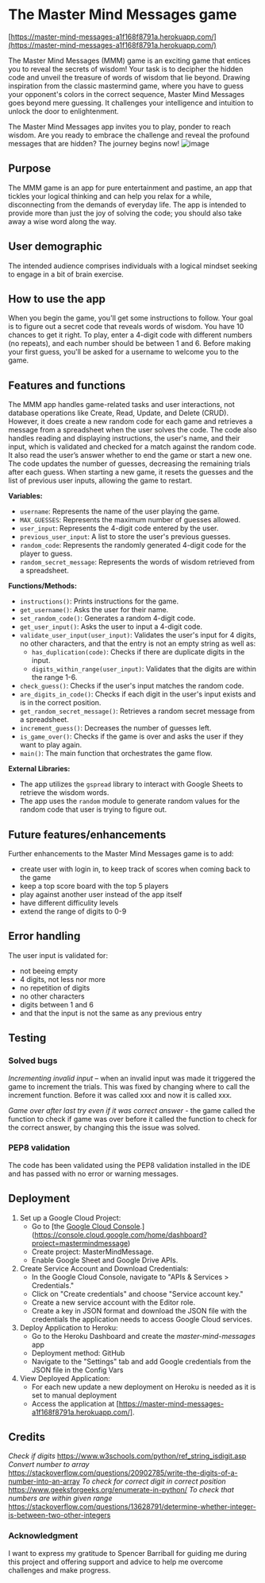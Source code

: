 
# The Master Mind Messages game
[https://master-mind-messages-a1f168f8791a.herokuapp.com/](https://master-mind-messages-a1f168f8791a.herokuapp.com/)

The Master Mind Messages (MMM) game is an exciting game that entices you to reveal the secrets of wisdom! Your task is to decipher the hidden code and unveil the treasure of words of wisdom that lie beyond. Drawing inspiration from the classic mastermind game, where you have to guess your opponent's colors in the correct sequence, Master Mind Messages goes beyond mere guessing. It challenges your intelligence and intuition to unlock the door to enlightenment.

The Master Mind Messages app invites you to play, ponder to reach wisdom. Are you ready to embrace the challenge and reveal the profound messages that are hidden? The journey begins now!
![image](https://github.com/CharlottaG/Secret-message-mastermind/assets/138576943/f377821e-03b2-4548-aabd-6df7c1c8cfab)

## Purpose 
The MMM game is an app for pure entertainment and pastime, an app that tickles your logical thinking and can help you relax for a while, disconnecting from the demands of everyday life. The app is intended to provide more than just the joy of solving the code; you should also take away a wise word along the way.

## User demographic
The intended audience comprises individuals with a logical mindset seeking to engage in a bit of brain exercise.

## How to use the app
When you begin the game, you'll get some instructions to follow. Your goal is to figure out a secret code that reveals words of wisdom. You have 10 chances to get it right. To play, enter a 4-digit code with different numbers (no repeats), and each number should be between 1 and 6. Before making your first guess, you'll be asked for a username to welcome you to the game. 

## Features and functions
The MMM app handles game-related tasks and user interactions, not database operations like Create, Read, Update, and Delete (CRUD). However, it does create a new random code for each game and retrieves a message from a spreadsheet when the user solves the code. The code also handles reading and displaying instructions, the user's name, and their input, which is validated and checked for a match against the random code. It also read the user’s answer whether to end the game or start a new one. The code updates the number of guesses, decreasing the remaining trials after each guess. When starting a new game, it resets the guesses and the list of previous user inputs, allowing the game to restart.

**Variables:**
   - `username`: Represents the name of the user playing the game.
   - `MAX_GUESSES`: Represents the maximum number of guesses allowed.
   - `user_input`: Represents the 4-digit code entered by the user.
   - `previous_user_input`: A list to store the user's previous guesses.
   - `random_code`: Represents the randomly generated 4-digit code for the player to guess.
   - `random_secret_message`: Represents the words of wisdom retrieved from a spreadsheet.

**Functions/Methods:**
   - `instructions()`: Prints instructions for the game.
   - `get_username()`: Asks the user for their name.
   - `set_random_code()`: Generates a random 4-digit code.
   - `get_user_input()`: Asks the user to input a 4-digit code.
   - `validate_user_input(user_input)`: Validates the user's input for 4 digits, no other characters, and that the entry is not an empty string as well as:
     - `has_duplication(code)`: Checks if there are duplicate digits in the input.
     - `digits_within_range(user_input)`: Validates that the digits are within the range 1-6.
   - `check_guess()`: Checks if the user's input matches the random code.
   - `are_digits_in_code()`: Checks if each digit in the user's input exists and is in the correct position.
   - `get_random_secret_message()`: Retrieves a random secret message from a spreadsheet.
   - `increment_guess()`: Decreases the number of guesses left.
   - `is_game_over()`: Checks if the game is over and asks the user if they want to play again.
   - `main()`: The main function that orchestrates the game flow.

**External Libraries:**
   - The app utilizes the `gspread` library to interact with Google Sheets to retrieve the wisdom words.
   - The app uses the `random` module to generate random values for the random code that user is trying to figure out.

## Future features/enhancements
Further enhancements to the Master Mind Messages game is to add:
- create user with login in, to keep track of scores when coming back to the game
- keep a top score board with the top 5 players
- play against another user instead of the app itself
- have different difficulity levels
- extend the range of digits to 0-9

## Error handling
The user input is validated for:
  - not beeing empty
  - 4 digits, not less nor more
  - no repetition of digits
  - no other characters
  - digits between 1 and 6
  - and that the input is not the same as any previous entry

## Testing
### Solved bugs
*Incrementing invalid input* – when an invalid input was made it triggered the game to increment the trials. This was fixed by changing where to call the increment function. Before it was called xxx and now it is called xxx.

*Game over after last try even if it was correct answer* - the game called the function to check if game was over before it called the function to check for the correct answer, by changing this the issue was solved.

### PEP8 validation
The code has been validated using the PEP8 validation installed in the IDE and has passed with no error or warning messages.
  
## Deployment
1. Set up a Google Cloud Project:
   - Go to [the [Google Cloud Console](https://console.cloud.google.com/).](https://console.cloud.google.com/home/dashboard?project=mastermindmessage)
   - Create project: MasterMindMessage.
   - Enable Google Sheet and Google Drive APIs.
2. Create Service Account and Download Credentials:
   - In the Google Cloud Console, navigate to "APIs & Services > Credentials."
   - Click on "Create credentials" and choose "Service account key."
   - Create a new service account with the Editor role.
   - Create a key in JSON format and download the JSON file with the credentials the application needs to access Google Cloud services.
4. Deploy Application to Heroku:
   - Go to the Heroku Dashboard and create the *master-mind-messages* app
   - Deployment method: GitHub
   - Navigate to the "Settings" tab and add Google credentials from the JSON file in the Config Vars
5. View Deployed Application:
   - For each new update a new deployment on Heroku is needed as it is set to manual deployment
   - Access the application at [https://master-mind-messages-a1f168f8791a.herokuapp.com/].

## Credits
*Check if digits*
https://www.w3schools.com/python/ref_string_isdigit.asp
*Convert number to array*
https://stackoverflow.com/questions/20902785/write-the-digits-of-a-number-into-an-array
*To check for correct digit in correct position*
https://www.geeksforgeeks.org/enumerate-in-python/
*To check that numbers are within given range*
https://stackoverflow.com/questions/13628791/determine-whether-integer-is-between-two-other-integers

### Acknowledgment
I want to express my gratitude to Spencer Barriball for guiding me during this project and offering support and advice to help me overcome challenges and make progress.


